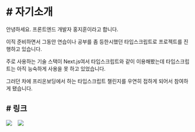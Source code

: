 # # 자기소개

안녕하세요. 프론트엔드 개발자 홍지훈이라고 합니다.

이직 준비하면서 그동안 연습이나 공부를 좀 등한시했던 타입스크립트로 프로젝트를 진행하고 있습니다.

주로 사용하는 기술 스택이 Next.js여서 타입스크립트와 같이 이용해봤는데 타입스크립트는 아직 능숙하게 사용을 못 하고 있었습니다.

그러던 차에 프리온보딩에서 하는 타입스크립트 챌린지를 우연히 접하게 되어서 참여하게 됐습니다.

## # 링크

<p align="left" >
<a target="\_blank"href="https://redgee.notion.site/11fe3e5e2b2043019d310dbfe204422d"><img src="https://img.shields.io/badge/Notion-%23000000.svg?style=for-the-badge&logo=notion&logoColor=white" /></a>&nbsp;&nbsp;&nbsp;
<a target="\_blank"href="https://github.com/jihunhong/marvelsnap-client"><img src="https://img.shields.io/badge/github-%23121011.svg?style=for-the-badge&logo=github&logoColor=white" /></a>&nbsp;&nbsp;&nbsp;
</p>

